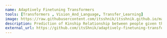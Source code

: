 ```yaml
---
name: Adaptively Finetuning Transformers
tools: [Transformers , Vision_And_Language, Transfer_Learning]
image: https://raw.githubusercontent.com/itsshnik/itsshnik.github.io/master/_images/aft.png
description: Prediction of Kinship Relationship between people given the pair of images
external_url: https://github.com/itsShnik/adaptively-finetuning-transformers
---
```

